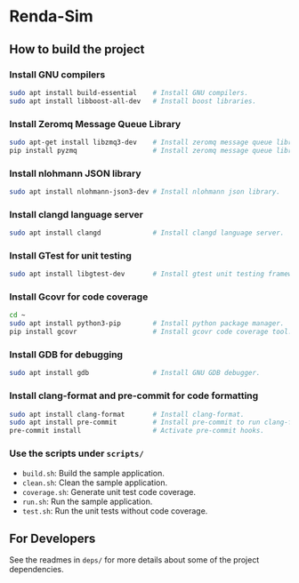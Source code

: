 # Renda-Sim

## How to build the project

### Install GNU compilers

```bash
sudo apt install build-essential    # Install GNU compilers.
sudo apt install libboost-all-dev   # Install boost libraries.
```

### Install Zeromq Message Queue Library

```bash
sudo apt-get install libzmq3-dev    # Install zeromq message queue library for engine.
pip install pyzmq                   # Install zeromq message queue library for gui.
```

### Install nlohmann JSON library

```bash
sudo apt install nlohmann-json3-dev # Install nlohmann json library.
```

### Install clangd language server

```bash
sudo apt install clangd             # Install clangd language server.
```

### Install GTest for unit testing

```bash
sudo apt install libgtest-dev       # Install gtest unit testing framework.
```

### Install Gcovr for code coverage

```bash
cd ~
sudo apt install python3-pip        # Install python package manager.
pip install gcovr                   # Install gcovr code coverage tool.
```

### Install GDB for debugging

```bash
sudo apt install gdb                # Install GNU GDB debugger.
```

### Install clang-format and pre-commit for code formatting

```bash
sudo apt install clang-format       # Install clang-format.
sudo apt install pre-commit         # Install pre-commit to run clang-format on commit.
pre-commit install                  # Activate pre-commit hooks.
```

### Use the scripts under `scripts/`

- `build.sh`: Build the sample application.
- `clean.sh`: Clean the sample application.
- `coverage.sh`: Generate unit test code coverage.
- `run.sh`: Run the sample application.
- `test.sh`: Run the unit tests without code coverage.

## For Developers

See the readmes in `deps/` for more details about some of the project dependencies.
